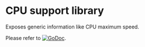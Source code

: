 # CPU support library

Exposes generic information like CPU maximum speed.

Please refer to
[![GoDoc](https://godoc.org/github.com/maruel/dlibox/go/pio/buses/cpu?status.svg)](https://godoc.org/github.com/maruel/dlibox/go/pio/buses/cpu).
